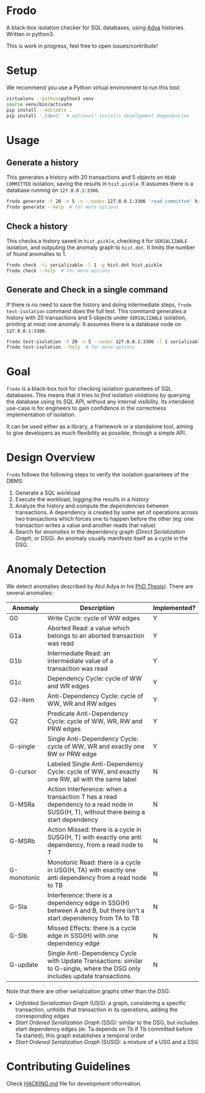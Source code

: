 # Frodo

A black-box isolation checker for SQL databases, using [Adya](http://www.pmg.csail.mit.edu/papers/adya-phd.pdf) histories.
Written in python3.

This is work in progress, feel free to open issues/contribute!

# Setup

We recommend you use a Python virtual environment to run this tool:

```bash
virtualenv --python=python3 venv
source venv/bin/activate
pip install --editable .
pip install '.[dev]'  # optional: installs development dependencies
```

# Usage

## Generate a history

This generates a history with 20 transactions and 5 objects on `READ COMMITTED` isolation, saving the results in
`hist.pickle`.
It assumes there is a database running on `127.0.0.1:3306`.

```bash
frodo generate -t 20 -n 5 -v --nodes 127.0.0.1:3306 'read committed' hist.pickle
frodo generate --help  # for more options
```

## Check a history

This checks a history saved in `hist.pickle`, checking it for `SERIALIZABLE` isolation, and outputing the anomaly
graph to `hist.dot`. It limits the number of found anomalies to 1.

```bash
frodo check -ti serializable -l 1 -g hist.dot hist.pickle
frodo check --help  # for more options
```

## Generate and Check in a single command

If there is no need to save the history and doing intermediate steps, `frodo test-isolation` command does the full test.
This command generates a history with 20 transactions and 5 objects under `SERIALIZABLE` isolation, printing at most
one anomaly.
It assumes there is a database node on `127.0.0.1:3306`.

```bash
frodo test-isolation -t 20 -n 5 --nodes 127.0.0.1:3306 -l 1 serializable
frodo test-isolation --help  # for more options
```

# Goal

`frodo` is a black-box tool for checking isolation guarantees of SQL databases.
This means that it tries to *find* isolation violations by querying the database
using its SQL API, without any internal visibility. Its intendend use-case is for
engineers to gain confidence in the correctness implementation of isolation.

It can be used either as a library, a framework or a standalone tool, aiming to give
developers as much flexibility as possible, through a simple API.

# Design Overview

`frodo` follows the following steps to verify the isolation guarantees of the DBMS:

 1. Generate a SQL workload
 1. Execute the workload, logging the results in a *history*
 1. Analyze the history and compute the *dependencies* between transactions.
 A dependency is created by some set of operations across two transactions which
 forces one to happen before the other (eg: one transaction writes a value and
 another reads that value)
 1. Search for *anomalies* in the dependency graph (_Direct Serialization Graph_, or DSG).
 An anomaly usually manifests itself as a cycle in the DSG.

# Anomaly Detection

We detect anomalies described by Atul Adya in his [PhD Thesis](http://www.pmg.csail.mit.edu/papers/adya-phd.pdf)). There are several anomalies:

| Anomaly | Description | Implemented? |
|---------|-------------|--------------|
| G0      | Write Cycle: cycle of WW edges | Y |
| G1a     | Aborted Read: a value which belongs to an aborted transaction was read | Y |
| G1b     | Intermediate Read: an intermediate value of a transaction was read | Y |
| G1c     | Dependency Cycle: cycle of WW and WR edges | Y |
| G2-item | Anti-Dependency Cycle: cycle of WW, WR and RW edges | Y |
| G2      | Predicate Anti-Dependency Cycle: cycle of WW, WR, RW and PRW edges | Y |
| G-single | Single Anti-Dependency Cycle: cycle of WW, WR and exactly one RW or PRW edge | Y |
| G-cursor | Labeled Single Anti-Dependency Cycle: cycle of WW, and exactly one RW, all with the same label | N |
| G-MSRa | Action Interference: when a transaction T has a read dependency to a read node in SUSG(H, T), without there being a start dependency| N |
| G-MSRb | Action Missed: there is a cycle in SUSG(H, T) with exactly one anti dependency, from a read node to T | N |
| G-monotonic | Monotonic Read: there is a cycle in USG(H, TA) with exactly one anti dependency from a read node to TB | N |
| G-SIa | Interference: there is a dependency edge in SSG(H) between A and B, but there isn't a start dependency from TA to TB | N |
| G-SIb | Missed Effects: there is a cycle edge in SSG(H) with one dependency edge | N |
| G-update | Single Anti-Dependency Cycle with Update Transactions: similar to G-single, where the DSG only includes update transactions | N |

Note that there are other serialization graphs other than the DSG:
 * _Unfolded Serialization Graph_ (USG): a graph, considering a specific transaction, unfolds that transaction in its operations, adding the corresponding edges
 * _Start Ordered Serialization Graph_ (SSG): similar to the DSG, but includes start dependency edges (ie: Ta depends on Tb if Tb committed before Ta started); this graph establishes a temporal order
 * _Start Ordered Serialization Graph_ (SUSG): a mixture of a USG and a SSG

# Contributing Guidelines

Check [HACKING.md](HACKING.md) file for development information.
